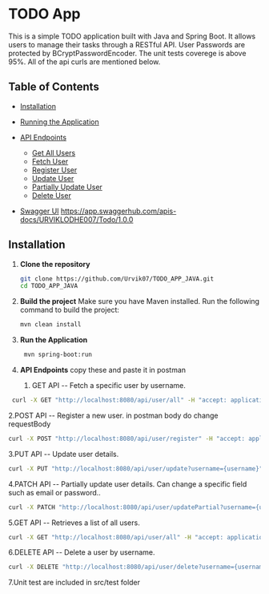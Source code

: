 # TODO App

This is a simple TODO application built with Java and Spring Boot. It allows users to manage their tasks through a RESTful API.
 User Passwords are protected by BCryptPasswordEncoder. The unit tests coverege is above 95%. All of the api curls are 
mentioned below.

## Table of Contents

- [Installation](#installation)
- [Running the Application](#running-the-application)
- [API Endpoints](#api-endpoints)
  - [Get All Users](#get-all-users)
  - [Fetch User](#fetch-user)
  - [Register User](#register-user)
  - [Update User](#update-user)
  - [Partially Update User](#partially-update-user)
  - [Delete User](#delete-user)
  
- [Swagger UI](https://app.swaggerhub.com/apis-docs/URVIKLODHE007/Todo/1.0.0)
  https://app.swaggerhub.com/apis-docs/URVIKLODHE007/Todo/1.0.0

## Installation

1. **Clone the repository**
   ```sh
   git clone https://github.com/Urvik07/TODO_APP_JAVA.git
   cd TODO_APP_JAVA
2. **Build the project** Make sure you have Maven installed. Run the following command to build the project:

    ```sh
    mvn clean install

3. **Run the Application**
   ```sh
    mvn spring-boot:run
   
4. **API Endpoints** copy these and paste it in postman

   1. GET API -- Fetch a specific user by username.
  ```sh 
   curl -X GET "http://localhost:8080/api/user/all" -H "accept: application/json"
  ```
  2.POST API -- Register a new user. in postman body do change requestBody
  ```sh 
curl -X POST "http://localhost:8080/api/user/register" -H "accept: application/json" -H "Content-Type: application/json" -d "{ \"username\": \"string\", \"email\": \"string\", \"password\": \"string\"}"
  ```
3.PUT API -- Update user details.
  ```sh 
curl -X PUT "http://localhost:8080/api/user/update?username={username}" -H "accept: application/json" -H "Content-Type: application/json" -d "{ \"username\": \"string\", \"email\": \"string\", \"password\": \"string\"}"
  ```
4.PATCH API --  Partially update user details. Can change a specific field such as email or password..
  ```sh 
curl -X PATCH "http://localhost:8080/api/user/updatePartial?username={username}" -H "accept: application/json" -H "Content-Type: application/json" -d "{ \"email\": \"newemail@example.com\"}"
  ```

5.GET API -- Retrieves a list of all users.
  ```sh 
curl -X GET "http://localhost:8080/api/user/all" -H "accept: application/json"
  ```

6.DELETE API -- Delete a user by username.
  ```sh 
curl -X DELETE "http://localhost:8080/api/user/delete?username={username}" -H "accept: application/json"
  ```

7.Unit test are included in src/test folder 
